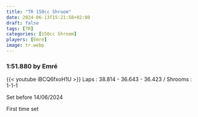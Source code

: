 ```yaml
---
title: "TR 150cc Shroom"
date: 2024-06-13T15:21:58+02:00
draft: false
tags: [TR]
categories: [150cc Shroom]
players: [Emré]
image: tr.webp
---
```

### 1:51.880 by Emré
{{< youtube iBCQ6fxoH1U >}}
Laps : 38.814 - 36.643 - 36.423 /
Shrooms : 1-1-1

Set before 14/06/2024

First time set